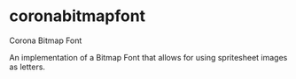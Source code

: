 coronabitmapfont
================

Corona Bitmap Font

An implementation of a Bitmap Font that allows for using spritesheet images as letters.
